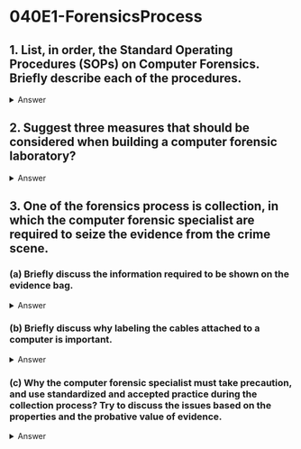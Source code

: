 # 040E1-ForensicsProcess

## 1. List, in order, the Standard Operating Procedures (SOPs) on Computer Forensics. Briefly describe each of the procedures.
<details>
<summary>Answer</summary>
<p>

1. Incident identification — Determine whether the event is recognized as an incident. If it is, determine the type of the incident.
2. Preparation — Prepare detailed procedures for proper preparation of tools, techniques, monitoring authorizations and management support.
3. Approach strategy — Formulate an approach for collection of evidence.
4. Preservation — Isolate, secure, and preserve the state of physical and digital evidence.
5. Collection — Record the physical scene, seize the evidence, and duplicate the evidence using standardized and accepted practices.
6. Examination — Conduct an in-depth systematic search of evidence with particular focus on identifying and locating potential evidence.
7. Analysis — Analyze the evidence to determine the significance of data and draw conclusions based on evidence found.
8. Presentation — Summarize, report and explain the conclusions reached.
9. Return of evidence — Ensure that physical and digital property is returned to proper owner.
</p>
</details>  

## 2. Suggest three measures that should be considered when building a computer forensic laboratory?
<details>
<summary>Answer</summary>
<p>
Temperature control, humidity control, static electricity reduction, electromagnetic shielding, and acoustic balancing are all possible considerations during laboratory design.
</p>
</details>  

## 3. One of the forensics process is collection, in which the computer forensic specialist are required to seize the evidence from the crime scene.
### (a) Briefly discuss the information required to be shown on the evidence bag. 
<details>
<summary>Answer</summary>
<p>
The information that should be exhibit on an evidence bag generally includes: case number, evidence number, date, time, location, the person who collected the evidence and a brief description of the evidence collected.
</p>
</details>  

### (b) Briefly discuss why labeling the cables attached to a computer is important. 
<details>
<summary>Answer</summary>
<p>
Labels are placed on both ends of a cable to help document how and what were connected to the PC at the time it was collected, which allows reassemble of the computer during examination, hence reconstructing the crime scene.
</p>
</details>  

### (c) Why the computer forensic specialist must take precaution, and use standardized and accepted practice during the collection process? Try to discuss the issues based on the properties and the probative value of evidence.
<details>
<summary>Answer</summary>
<p>
Digital evidence are highly fragile, which can be easily altered, damaged or destroyed.
They computer forensic specialist must take precaution to ensure that the digital evidence has not been destroyed or tampered.
Moreover, to be used in the court, the evidence must be admissible, authentic, complete, reliable and believable. The computer forensic specialist must use standardized and accepted practice to ensure the integrity and authentication of the evidence.
</p>
</details>  